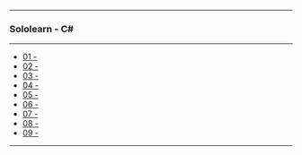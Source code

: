 
---

### Sololearn - C#

---

* [01 - ]()
* [02 - ]()
* [03 - ]()
* [04 - ]()
* [05 - ]()
* [06 - ]()
* [07 - ]()
* [08 - ]()
* [09 - ]()

---
